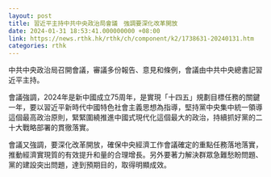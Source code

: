 ```yaml
---
layout: post
title: 習近平主持中共中央政治局會議　強調要深化改革開放
date: 2024-01-31 18:53:41.000000000 +08:00
link: https://news.rthk.hk/rthk/ch/component/k2/1738631-20240131.htm
categories: rthk
---
```


中共中央政治局召開會議，審議多份報告、意見和條例，會議由中共中央總書記習近平主持。

會議強調，2024年是新中國成立75周年，是實現「十四五」規劃目標任務的關鍵一年，要以習近平新時代中國特色社會主義思想為指導，堅持黨中央集中統一領導這個最高政治原則，緊緊圍繞推進中國式現代化這個最大的政治，持續抓好黨的二十大戰略部署的貫徹落實。

會議又強調，要深化改革開放，確保中央經濟工作會議確定的重點任務落地落實，推動經濟實現質的有效提升和量的合理增長。另外要著力解決群眾急難愁盼問題、黨的建設突出問題，達到預期目的，取得明顯成效。
